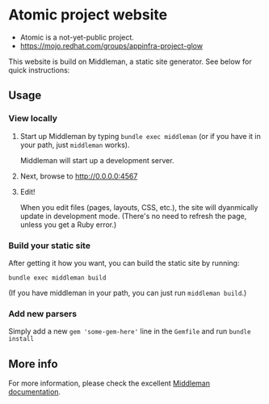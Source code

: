 # Atomic project website

  * Atomic is a not-yet-public project.
  * https://mojo.redhat.com/groups/appinfra-project-glow

This website is build on Middleman, a static site generator. See below for 
quick instructions:

## Usage

### View locally

1. Start up Middleman by typing `bundle exec middleman` (or if you have
   it in your path, just `middleman` works).
   
   Middleman will start up a development server. 

2. Next, browse to <http://0.0.0.0:4567>

3. Edit! 

   When you edit files (pages, layouts, CSS, etc.), the site will
   dyanmically update in development mode. (There's no need to refresh
   the page, unless you get a Ruby error.)


### Build your static site

After getting it how you want, you can build the static site by running:

`bundle exec middleman build`

(If you have middleman in your path, you can just run `middleman build`.)


### Add new parsers

Simply add a new `gem 'some-gem-here'` line in the `Gemfile` and run
`bundle install`

## More info

For more information, please check the excellent 
[Middleman documentation](http://middlemanapp.com/getting-started/).
